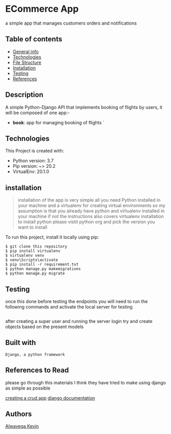 # ECommerce App
 a simple app that manages customers orders and notifications


## Table of contents
* [General info](#description)
* [Technologies](#technologies)
* [File Structure](#file-structure)
* [Installation](#installation)
* [Testing](#test)
* [References](#references-to-read)



## Description
A simple Python-Django API that implements booking of flights by  users, it will be
 composed of one app:-
 * <b>book</b>: app for managing  booking of flights
 `

## Technologies
This Project is created with:
* Python version: 3.7
* Pip version: ~> 20.2
* VirtualEnv: 20.1.0

## installation
 >installation of the app is very simple all you need Python installed in your machine and a virtualenv for creating
> virtual environments so my assumption is that you already have python and virtualenv installed in your machine if
> not the instructions also covers virtualenv installation
>to install python please vistit python org and pick the version you want to install

To run this project, install it locally using pip:
```
$ git clone this repository
$ pip install virtualenv
$ virtualenv venv
$ venv\Scripts\activate
$ pip install -r requirement.txt
$ python manage.py makemigrations
$ python manage.py migrate
```


## Testing
     
 once this done before testing the endpoints you will need to run the following commands and activate the local
  server for testing
  ```
  ```

after creating a super user and running the server login
try and create objects based on the present models
 
 
 ## Built with 
    Django, a python framework


## References to Read
please go through this materials I think they have tried to make using django as simple as possible

[creating a crud app](https://stackabuse.com/creating-a-rest-api-in-python-with-django)
[django documentation](https://docs.djangoproject.com/en/3.2/)
    
 ## Authors
 [Alwavega Kevin](https://github.com/alovega)
